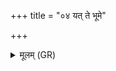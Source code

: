 +++
title = "०४ यत् ते भूमे"

+++
<details><summary>मूलम् (GR)</summary>

यत् ते भूमे विखनाम्य्  
ओषं तद् अपि रोहतु ।  
मा ते मर्म विमृग्वरि  
मा ते हृदयम् अर्पिपम् ॥
</details>